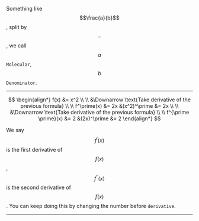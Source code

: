 Something like $$\frac{a}{b}$$, split by $$-$$, we call $$a$$ `Molecular`, $$b$$ `Denominator`.
___

$$
\begin{align*}
f(x) &= x^2    
\\ \\ 
&\Downarrow \text{Take derivative of the previous formula} 
\\ \\
f^\prime(x) &= 2x    &(x^2)^\prime &= 2x
\\ \\
&\Downarrow \text{Take derivative of the previous formula}
\\ \\
f^{\prime \prime}(x) &= 2    &(2x)^\prime &= 2
\end{align*}
$$

We say $$f^\prime(x)$$ is the first derivative of $$f(x)$$, $$f^{\prime \prime}(x)$$ is the second derivative of $$f(x)$$. You can keep doing this by changing the number before `derivative`.
___


